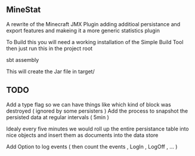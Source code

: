 ## MineStat 

A rewrite of the Minecraft JMX Plugin adding additioal persistance and export features and makeing it a more generic statistics plugin 


To Build this you will need a working installation of the Simple Build Tool then just run this in the project root 

  sbt assembly 

This will create the Jar file in target/ 


## TODO 

Add a type flag so we can have things like which kind of block was destroyed ( ignored by some persisters ) 
Add the process to snapshot the persisted data at regular intervals ( 5min ) 

Idealy every five minutes we would roll up the entire persistance table into nice objects and insert them as documents into the data store 

Add Option to log events ( then count the events , LogIn , LogOff , ... ) 
